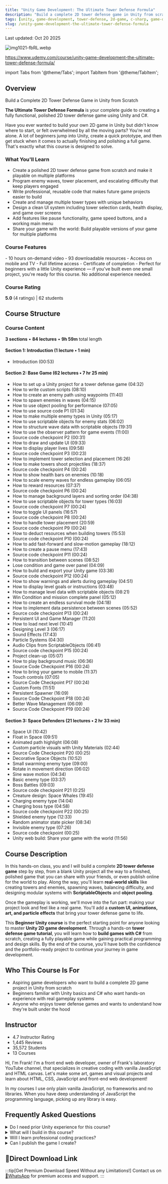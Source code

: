 ```yaml
---
title: "Unity Game Development: The Ultimate Tower Defense Formula"
description: "Build a complete 2D tower defense game in Unity from scratch. Learn to create enemy waves, tower placement, UI systems, and professional code practices for game development."
tags: [unity, game-development, tower-defense, 2d-game, c-sharp, game-design, unity-tutorial]
slug: /unity-game-development-the-ultimate-tower-defense-formula
---
```


Last updated: Oct 20 2025

![img1021-fbRL.webp](https://list.ucards.store/d/img/img1021-fbRL.webp)

https://www.udemy.com/course/unity-game-development-the-ultimate-tower-defense-formula/

import Tabs from '@theme/Tabs';
import TabItem from '@theme/TabItem';

## Overview

Build a Complete 2D Tower Defense Game in Unity from Scratch

**The Ultimate Tower Defense Formula** is your complete guide to creating a fully functional, polished 2D tower defense game using Unity and C#.

Have you ever wanted to build your own 2D game in Unity but didn't know where to start, or felt overwhelmed by all the moving parts? You're not alone. A lot of beginners jump into Unity, create a quick prototype, and then get stuck when it comes to actually finishing and polishing a full game. That's exactly what this course is designed to solve.

### What You'll Learn

- Create a polished 2D tower defense game from scratch and make it playable on multiple platforms
- Program enemy waves, tower placement, and escalating difficulty that keep players engaged
- Write professional, reusable code that makes future game projects easier to build
- Create and manage multiple tower types with unique behaviors
- Design a clean UI system including tower selection cards, health display, and game over screens
- Add features like pause functionality, game speed buttons, and a working main menu
- Share your game with the world: Build playable versions of your game for multiple platforms

### Course Features

<Tabs>
<TabItem value="content" label="Course Content" default>
- 10 hours on-demand video
- 93 downloadable resources
- Access on mobile and TV
- Full lifetime access
- Certificate of completion
</TabItem>
<TabItem value="requirements" label="Requirements">
- Perfect for beginners with a little Unity experience — if you've built even one small project, you're ready for this course. No additional experience needed.
</TabItem>
</Tabs>

### Course Rating

**5.0** (4 ratings) | 62 students

## Course Structure

### Course Content

**3 sections** • **84 lectures** • **9h 59m** total length

#### Section 1: Introduction (1 lecture • 1 min)
- Introduction (00:53)

#### Section 2: Base Game (62 lectures • 7 hr 25 min)
- How to set up a Unity project for a tower defense game (04:32)
- How to write custom scripts (08:10)
- How to create an enemy path using waypoints (11:40)
- How to spawn enemies in waves (04:15)
- How to use object pooling for performance (07:05)
- How to use source code P1 (01:34)
- How to make multiple enemy types in Unity (05:17)
- How to use scriptable objects for enemy stats (06:02)
- How to structure wave data with scriptable objects (19:31)
- How to use the observer pattern for game events (11:00)
- Source code checkpoint P2 (00:31)
- How to draw and update UI (09:33)
- How to display player lives (09:58)
- Source code checkpoint P3 (00:23)
- How to implement tower selection and placement (16:26)
- How to make towers shoot projectiles (18:37)
- Source code checkpoint P4 (00:24)
- How to show health bars on enemies (10:18)
- How to scale enemy waves for endless gameplay (06:05)
- How to reward resources (07:37)
- Source code checkpoint P6 (00:24)
- How to manage background layers and sorting order (04:38)
- How to use scriptable objects for tower types (16:03)
- Source code checkpoint P7 (00:24)
- How to toggle UI panels (16:57)
- Source code checkpoint P8 (00:24)
- How to handle tower placement (20:59)
- Source code checkpoint P9 (00:24)
- How to deduct resources when building towers (15:53)
- Source code checkpoint P10 (00:24)
- How to add fast-forward and slow-motion gameplay (18:12)
- How to create a pause menu (17:43)
- Source code checkpoint P11 (00:24)
- How to transition between scenes (08:52)
- Lose condition and game over panel (04:09)
- How to build and export your Unity game (03:38)
- Source code checkpoint P12 (00:24)
- How to show warnings and alerts during gameplay (04:51)
- How to display level goals or instructions (03:48)
- How to manage level data with scriptable objects (08:21)
- Win Condition and mission complete panel (05:12)
- How to create an endless survival mode (04:18)
- How to implement data persistence between scenes (05:52)
- Source code checkpoint P13 (00:24)
- Persistent UI and Game Manager (11:20)
- How to load next level (10:41)
- Designing Level 3 (06:17)
- Sound Effects (17:43)
- Particle Systems (04:30)
- Audio Clips from ScriptableObjects (06:41)
- Source code checkpoint P15 (00:24)
- Project clean-up (05:07)
- How to play background music (06:36)
- Source Code Checkpoint P16 (00:24)
- How to bring your game to mobile (11:37)
- Touch controls (07:05)
- Source Code Checkpoint P17 (00:24)
- Custom Fonts (11:51)
- Persistent Spawner (16:09)
- Source Code Checkpoint P18 (00:24)
- Better Wave Management (06:09)
- Source Code Checkpoint P19 (00:24)

#### Section 3: Space Defenders (21 lectures • 2 hr 33 min)
- Space UI (10:42)
- Float in Space (09:51)
- Animated path highlight (06:08)
- Custom particle visuals with Unity Materials (02:44)
- Source Code Checkpoint P20 (00:25)
- Decorative Space Objects (10:52)
- Small swarming enemy type (09:00)
- Rotate in movement direction (06:02)
- Sine wave motion (04:34)
- Basic enemy type (03:37)
- Boss Battles (09:03)
- Source code checkpoint P21 (0:25)
- Creature design: Space Whales (19:45)
- Charging enemy type (14:04)
- Charging boss type (04:58)
- Source code checkpoint P22 (00:25)
- Shielded enemy type (12:33)
- Random animator state picker (08:34)
- Invisible enemy type (07:26)
- Source code checkpoint (00:25)
- Unity web build: Share your game with the world (11:56)

## Course Description

In this hands-on class, you and I will build a complete **2D tower defense game** step by step, from a blank Unity project all the way to a finished, polished game that you can share with your friends, or even publish online for the world to play. Along the way, you'll learn **real-world skills** like creating towers and enemies, spawning waves, balancing difficulty, and designing modular systems with **ScriptableObjects** and **object pooling**.

Once the gameplay is working, we'll move into the fun part: making your project look and feel like a real game. You'll add a **custom UI, animations, art, and particle effects** that bring your tower defense game to life.

This **Beginner Unity course** is the perfect starting point for anyone looking to master **Unity 2D game development**. Through a hands-on **tower defense game tutorial**, you will learn how to **build games with C#** from scratch, creating a fully playable game while gaining practical programming and design skills. By the end of the course, you'll have both the confidence and the portfolio-ready project to continue your journey in game development.

## Who This Course Is For

- Aspiring game developers who want to build a complete 2D game project in Unity from scratch
- Beginners familiar with Unity basics and C# who want hands-on experience with real gameplay systems
- Anyone who enjoys tower defense games and wants to understand how they're built under the hood

## Instructor

- 4.7 Instructor Rating
- 1,445 Reviews
- 35,572 Students
- 13 Courses

Hi, I'm Frank! I'm a front end web developer, owner of Frank's laboratory YouTube channel, that specializes in creative coding with vanilla JavaScript and HTML canvas. Let's make some art, games and visual projects and learn about HTML, CSS, JavaScript and front-end web development!

In my courses I use only plain vanilla JavaScript, no frameworks and no libraries. When you have deep understanding of JavaScript the programming language, picking up any library is easy.

## Frequently Asked Questions

<details>
<summary>Do I need prior Unity experience for this course?</summary>

Perfect for beginners with a little Unity experience — if you've built even one small project, you're ready for this course. No additional experience needed.
</details>

<details>
<summary>What will I build in this course?</summary>

You will build a complete 2D tower defense game from scratch, including enemy waves, tower placement systems, UI elements, sound effects, and particle effects.
</details>

<details>
<summary>Will I learn professional coding practices?</summary>

Yes, you'll learn to write professional, reusable code that makes future game projects easier to build, using techniques like ScriptableObjects and object pooling.
</details>

<details>
<summary>Can I publish the game I create?</summary>

Yes, the course covers how to build and export your Unity game for multiple platforms so you can share it with the world.
</details>


## 🚀Direct Download Link
:::tip[Get Premium Download Speed Without any Limitations!]
Contact us on [💬WhatsApp](https://wa.me/+8613237610083) for premium  access and support.
:::
